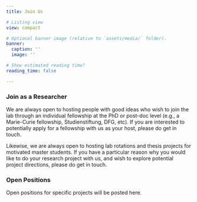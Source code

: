 ```yaml
---
title: Join Us

# Listing view
view: compact

# Optional banner image (relative to `assets/media/` folder).
banner:
  caption: ''
  image: ''

# Show estimated reading time?
reading_time: false

---
```

### Join as a Researcher
We are always open to hosting people with good ideas who wish to join the lab through an individual fellowship at the PhD or post-doc level (e.g., a Marie-Curie fellowship, Studienstiftung, DFG, etc). If you are interested to potentially apply for a fellowship with us as your host, please do get in touch.

Likewise, we are always open to hosting lab rotations and thesis projects for motivated master students. If you have a particular reason why you would like to do your research project with us, and wish to explore potential project directions, please do get in touch.

### Open Positions
Open positions for specific projects will be posted here.
